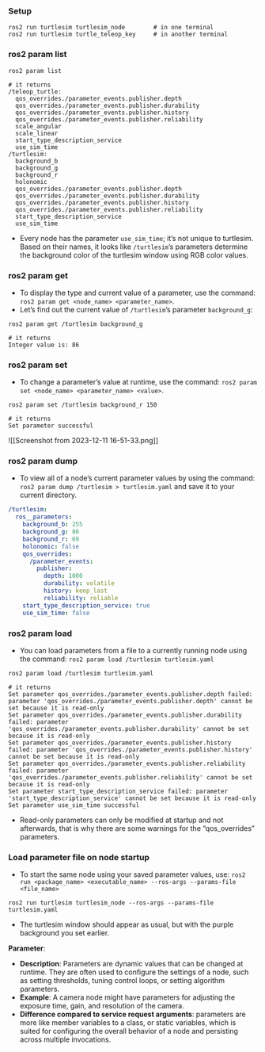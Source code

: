 ### Setup
```shell
ros2 run turtlesim turtlesim_node        # in one terminal
ros2 run turtlesim turtle_teleop_key     # in another terminal
```
### ros2 param list
```shell
ros2 param list

# it returns
/teleop_turtle:
  qos_overrides./parameter_events.publisher.depth
  qos_overrides./parameter_events.publisher.durability
  qos_overrides./parameter_events.publisher.history
  qos_overrides./parameter_events.publisher.reliability
  scale_angular
  scale_linear
  start_type_description_service
  use_sim_time
/turtlesim:
  background_b
  background_g
  background_r
  holonomic
  qos_overrides./parameter_events.publisher.depth
  qos_overrides./parameter_events.publisher.durability
  qos_overrides./parameter_events.publisher.history
  qos_overrides./parameter_events.publisher.reliability
  start_type_description_service
  use_sim_time
```
- Every node has the parameter `use_sim_time`; it’s not unique to turtlesim. Based on their names, it looks like `/turtlesim`’s parameters determine the background color of the turtlesim window using RGB color values.
### ros2 param get
- To display the type and current value of a parameter, use the command: `ros2 param get <node_name> <parameter_name>`.
- Let’s find out the current value of `/turtlesim`’s parameter `background_g`:
```shell
ros2 param get /turtlesim background_g

# it returns
Integer value is: 86
```
### ros2 param set
- To change a parameter’s value at runtime, use the command: `ros2 param set <node_name> <parameter_name> <value>`.
```shell
ros2 param set /turtlesim background_r 150

# it returns 
Set parameter successful
```
![[Screenshot from 2023-12-11 16-51-33.png]]
### ros2 param dump
- To view all of a node’s current parameter values by using the command: `ros2 param dump /turtlesim > turtlesim.yaml` and save it to your current directory.
```yaml
/turtlesim:
  ros__parameters:
    background_b: 255
    background_g: 86
    background_r: 69
    holonomic: false
    qos_overrides:
      /parameter_events:
        publisher:
          depth: 1000
          durability: volatile
          history: keep_last
          reliability: reliable
    start_type_description_service: true
    use_sim_time: false
```
### ros2 param load
- You can load parameters from a file to a currently running node using the command: `ros2 param load /turtlesim turtlesim.yaml`
```shell
ros2 param load /turtlesim turtlesim.yaml

# it returns
Set parameter qos_overrides./parameter_events.publisher.depth failed: parameter 'qos_overrides./parameter_events.publisher.depth' cannot be set because it is read-only
Set parameter qos_overrides./parameter_events.publisher.durability failed: parameter 'qos_overrides./parameter_events.publisher.durability' cannot be set because it is read-only
Set parameter qos_overrides./parameter_events.publisher.history failed: parameter 'qos_overrides./parameter_events.publisher.history' cannot be set because it is read-only
Set parameter qos_overrides./parameter_events.publisher.reliability failed: parameter 'qos_overrides./parameter_events.publisher.reliability' cannot be set because it is read-only
Set parameter start_type_description_service failed: parameter 'start_type_description_service' cannot be set because it is read-only
Set parameter use_sim_time successful
```
- Read-only parameters can only be modified at startup and not afterwards, that is why there are some warnings for the “qos_overrides” parameters.
### Load parameter file on node startup
- To start the same node using your saved parameter values, use: `ros2 run <package_name> <executable_name> --ros-args --params-file <file_name>`
```shell
ros2 run turtlesim turtlesim_node --ros-args --params-file turtlesim.yaml
```
- The turtlesim window should appear as usual, but with the purple background you set earlier.


**Parameter**:
- **Description**: Parameters are dynamic values that can be changed at runtime. They are often used to configure the settings of a node, such as setting thresholds, tuning control loops, or setting algorithm parameters.
- **Example**: A camera node might have parameters for adjusting the exposure time, gain, and resolution of the camera.
- **Difference compared to service request arguments**:  parameters are more like member variables to a class, or static variables, which is suited for configuring the overall behavior of a node and persisting across multiple invocations.